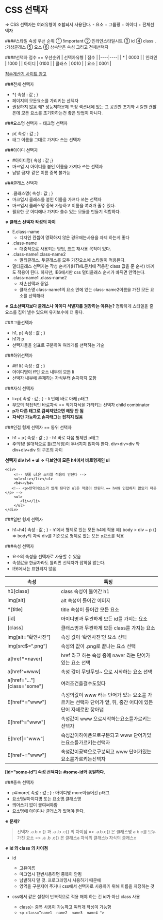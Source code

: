 # CSS 선택자

=> CSS 선택자는 여러유형이 조합되서 사용된다. - 요소 + 그룹핑 + 아이디 + 전체선택자

####스타일 속성 우선 순위
① !important
② 인라인스타일시트
③ id
④ class , :가상클래스
⑤ 요소
⑥ 상속받은 속성 그리고 전체선택자

####선택자 점수 == 우선순위
| 선택자유형 | 점수 |
|----|----|
| *    |   0000 |
| 인라인  | 1000 |
| 아이디  | 0100 |
| 클래스  | 0010 |
| 요소   | 0001 |

[점수계산기 사이트 참고](http://specificity.keegan.st/)

###전체 선택자
- *{ 속성 : 값 ; }
- 페이지의 모든요소를 가리키는 선택자
- 권장하지 않음  왜? 성능저하문제
특정 섹션내에 있는 그 공간만 초기화 시킬땐 괜찮은데 모든 요소를 초기화하는건 좋은 방법이 아니다.

###요소명 선택자 = 태크명 선택자
- p{ 속성 : 값 ; }
- 태그 이름을 그대로 가져다 쓰는 선택자

###아이디 선택자
- &#35;아이디명{ 속성 : 값 ;}
- 마크업 시 아이디를 붙인 이름을 가져다 쓰는 선택자
- 남발 금지! 같은 이름 중복 불가능

###클래스 선택자
- .클래스명{ 속성 : 값 ; }
- 마크업시 클래스를 붙인 이름을 가져다 쓰는 선택자
- 마크업시 클래스명 중복 가능하고 이름을 여러개 줄수 있다.
- 필요한 곳 어디에나 가져다 쓸수 있는 모듈를 만들기 적합하다.

**※ 클래스 선택자 작성의 차이**
- E.class-name
    - 디자인 컨셉이 명확하지 않은 경우에는사용을 자제 하는게 좋다
- .class-name
    - 대중적으로 사용되는 방법, 코드 재사용 목적이 있다.
- .class-name1.class-name2
    - 멀티클래스. 두클래스를 모두 가진요소에 스타일이 적용된다.
- 멀티클래스 선택자는 작성 순서가(HTML문서에 적용한 class 값을 준 순서) 바껴도 적용이 된다.
하지만, IE6에서만 css 멀티클래스 순서가 바뀌면 안먹는다.
- .class-name1 .class-name2
    - 자손선택과 동일.
    - 클래스명 class-name1의 요소 안에 있는 class-name2이름을 가진 모든 요소를 선택해라

**※ 요소선택자보다 클래스나 아이디 식별자를 권장하는 이유는?**
정확하게 스타일을 줄 요소를 집어 낼수 있으며 유지보수에 더 좋다.

###그룹선택자
- h1, p{ 속성 : 값 ; }
- h1과 p
- 선택자들을 쉼표로 구분하여 여러개를 선택하는 기술

###하위선택자
- &#35;ff li{ 속성 : 값 ; }
- 아이디명이 ff인 요소 내부의 모든 li
- 선택자 내부에 존재하는 자식부터  손자까지 포함

###자식 선택자 
- li>p{ 속성 : 값 ; }  - li 안에 바로 아래 p태그
- 부모의 직접적인 바로자식 == 직계자식을 가리키는 선택자  child combinator
- **p가 다른 태그로 감싸져있으면 해당 안 됨**
- **자식만 가능하고 손자태그는 잡히지 않음**

###인접 형제 선택자  ==  동위 선택자
- h1 + p{ 속성 : 값 ; }  - h1 바로 다음 형제인 p태그
- 주의점! 절대적으로 틀(프레임)이 무너지지 않아야 한다.
div>div>div  와  div+div+div 의 구조의 차이

**선택자 div h4 + ul => 디브안에 모든 h4에서 바로형제인 ul**
```
<div>
    <!-- 첫줄 ul은 스타일 적용이 안된다 -->
    <ul><li></li></ul>
    <h4></h4>
   <!-- <p>만약이요소가 있게 된다면 ul은 적용이 안된다.== h4와 인접하지 않았기 때문</p> -->
    <ul>
       <li></li>
    </ul>
</div>
```

###일반 형제 선택자
- h1~h4{ 속성 : 값 ; }  - h1에서 형제로 있는 모든 h4에  적용
  예)  body > div ~ p {}
=> body의 자식 div를 기준으로 형제로 있는 모든 p요소를 적용

###속성 선택자
- 요소의 속성을 선택자로 사용할 수 있음
- 속성값을 한글자라도 틀리면 선택자가 잡히질 않는다.
- IE6에서는 표현되지 않음

|속성 | 특징|
|---|---|
|h1[class]  |class 속성이 들어간 h1 |
|img[alt]  | alt 속성이 들어간 이미지   |
|*[title]    | title 속성이 들어간 모든 요소|
|[id]  | 아이디명과 무관하게 모든 id를 가지는 요소|
|[class]  | 클래스명과 무관하게 모든 class를 가지는 요소|
|img[alt=“확인사진”]  | 속성 값이 ‘확인사진’인 요소 선택|
|img[src$=“.png”]|  속성의 값이 .png로 끝나는 요소 선택|
|  a[href*=naver]| href 라고 하는 속성 중에 naver 라는 단어가 있는 요소 선택 |
|  a[href^=www] | 속성 값이 무엇무엇~ 으로 시작하는 요소 선택|
|   a[href="..."][class="some"] | 여러조건을걸수도있다|
| E[href*="www"] | 속성의값이 www 라는 단어가 있는 요소를 가르키는 선택자 단어가 앞, 뒤, 중간 어디에 있든 단어 자체로만 찾아냄 |
| E[href^="www"] | 속성값이 www 으로시작하는요소를가르키는선택자 |
| E[href&#124;="www"] | 속성값이하이픈으로구분되고 www 단어가있는요소를가르키는선택자 |
| E[href~="www"] | 속성값이공백으로구분되고 www 단어가있는요소를가르키는선택자 |

**[id="some-id"] 속성 선택자는 #some-id와 동일하다.**

###종속 선택자
- p#more{ 속성 : 값 ; }  : 아이디명 more이들어간 p태그
- 요소명#아이디명    또는  요소명.클래스명
- 띄어쓰기 없이 붙여써야함
- 요소명에 아이디나 클래스가 있어야 한다.

**※ 문제?**
>선택자 .a.b.c {} 과    .a   .b   .c{}  의 차이점
=> .a.b.c{}  은 클래스명 a b c를 모두 가진 요소
=> .a   .b   .c{} 은 클래스a 자식의 클래스b 자식의 클래스c

**※ id 와 class 의 차이점**
- id
    - 고유이름
    - 마크업시 한번사용하면 중복이 안됨
    - 남발하지 말 것. 프로그래밍시 사용하기 때문에
    - 영역을 구분지어 주거나 css에서 선택자로 사용하기 위해 이름을 지정하는 것

- css에서 같은 설정이 반복적으로 적용 해야 하는 건 id가 아닌 class 사용
    - class는 중복 사용이 가능하고 여러개 작성이 가능함
    - `<p class=“name1  name2  name3  name4 ">`


